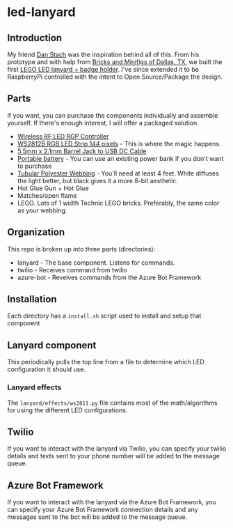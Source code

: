 # led-lanyard

## Introduction

My friend [Dan Stach](https://github.com/DanStach/rpi-ws2811) was the inspiration behind all of this.  From his prototype and with help from [Bricks and Minifigs of Dallas, TX](https://www.facebook.com/BAMNorthDallas/), we built the first [LEGO LED lanyard + badge holder](https://twitter.com/lastcoolname/status/1136092293801418753).  I've since extended it to be RaspberryPi controlled with the intent to Open Source/Package the design.

## Parts

If you want, you can purchase the components individually and assemble yourself.  If there's enough interest, I will offer a packaged solution.

* [Wireless RF LED RGP Controller](https://amzn.to/2WrNkZ1)
* [WS2812B RGB LED Strip 144 pixels](https://amzn.to/2Whalc4) - This is where the magic happens.  
* [5.5mm x 2.1mm Barrel Jack to USB DC Cable](https://amzn.to/2XrmtZn)
* [Portable battery](https://amzn.to/2XzPceK) - You can use an existing power bank if you don't want to purchase
* [Tubular Polyester Webbing](https://www.strapworks.com/product_p/stpw1.htm) - You'll need at least 4 feet.  White diffuses the light better, but black gives it a more 8-bit aesthetic. 
* Hot Glue Gun + Hot Glue
* Matches/open flame
* LEGO.  Lots of 1 width Technic LEGO bricks.  Preferably, the same color as your webbing.

## Organization

This repo is broken up into three parts (directories):

* lanyard - The base component.  Listens for commands.
* twilio - Receives command from twilio
* azure-bot - Reveives commands from the Azure Bot Framework

## Installation

Each directory has a `install.sh` script used to install and setup that component

## Lanyard component

This periodically pulls the top line from a file to determine which LED configuration it should use.  

### Lanyard effects

The `lanyard/effects/ws2811.py` file contains most of the math/algorithms for using the different LED configurations.

## Twilio

If you want to interact with the lanyard via Twilio, you can specify your twilio details and texts sent to your phone number will be added to the message queue.

## Azure Bot Framework

If you want to interact with the lanyard via the Azure Bot Framework, you can specify your Azure Bot Framework connection details and any messages sent to the bot will be added to the message queue.
